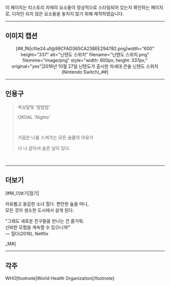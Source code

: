 <p>이 페이지는 티스토리 자체의 요소들이 정상적으로 스타일되어 있는지 확인하는 페이지로, 디자인 되지 않은 요소들을 놓치지 않기 위해 제작하였습니다.</p>

<hr>

<h2>이미지 캡션</h2>
<p style="text-align: center; clear: none; float: none;">[##_1N|cfile24.uf@99CFAD365CA23BEE294782.png|width="600" height="337" alt="닌텐도 스위치" filename="닌텐도 스위치.png" filemime="image/png" style="width: 600px; height: 337px;" original="yes"|2016년 10월 27일 닌텐도가 출시한 차세대 콘솔 닌텐도 스위치(Nintendo Switch)_##]</p>

<hr>

<h2>인용구<br /></h2><blockquote class="tx-quote-tistory"><p>옥상달빛 ‘밤밤밤’</p><p>OKDAL 'Nights'</p><p><br /></p><p>가끔은 나를 스쳐가는 모든 슬픔의 이유가</p><p>다 나 같아서 슬픈 날이 있다.</p></blockquote><br />

<hr>

<h2>더보기</h2>[#M_더보기|접기|<p>자유롭고 용감한 소녀 힐다. 편안한 숲을 떠나, <br />
모든 것이 생소한 도시에서 살게 된다.</p>
<p>"그래도 새로운 친구들을 만나는 건 즐거워. <br />신비한 모험을 계속할 수 있으니까!" <br />
― 힐다(2018), Netflix</p>_M#]

<hr>

<h2>각주</h2>
<p>WHO[footnote]World Health Organization[/footnote]</p>